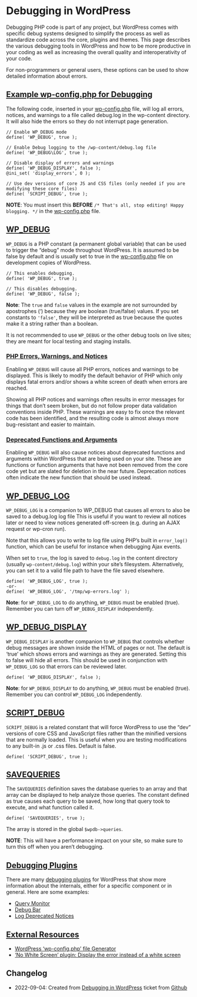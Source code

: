 # Debugging in WordPress

Debugging PHP code is part of any project, but WordPress comes with specific debug systems designed to simplify the process as well as standardize code across the core, plugins and themes. This page describes the various debugging tools in WordPress and how to be more productive in your coding as well as increasing the overall quality and interoperativity of your code.

For non-programmers or general users, these options can be used to show detailed information about errors.

## [Example wp-config.php for Debugging](#example-wp-config-php-for-debugging)

The following code, inserted in your [wp-config.php](/support/article/editing-wp-config-php/) file, will log all errors, notices, and warnings to a file called debug.log in the wp-content directory. It will also hide the errors so they do not interrupt page generation.

```
// Enable WP_DEBUG mode
define( 'WP_DEBUG', true );
```

```
// Enable Debug logging to the /wp-content/debug.log file
define( 'WP_DEBUG\LOG', true );
```

```
// Disable display of errors and warnings
define( 'WP_DEBUG_DISPLAY', false );
@ini_set( 'display_errors', 0 );
```

```
// Use dev versions of core JS and CSS files (only needed if you are modifying these core files)
define( 'SCRIPT_DEBUG', true );
```

**NOTE**: You must insert this **BEFORE** `/* That's all, stop editing! Happy blogging. */` in the [wp-config.php](/support/article/editing-wp-config-php/) file.

## [WP_DEBUG](#wp_debug)

`WP_DEBUG` is a PHP constant (a permanent global variable) that can be used to trigger the “debug” mode throughout WordPress. It is assumed to be false by default and is usually set to true in the [wp-config.php](/support/article/editing-wp-config-php/) file on development copies of WordPress.

```
// This enables debugging.
define( 'WP_DEBUG', true );
```

```
// This disables debugging.  
define( 'WP_DEBUG', false );
```

**Note**: The `true` and `false` values in the example are not surrounded by apostrophes (‘) because they are boolean (true/false) values. If you set constants to `'false'`, they will be interpreted as true because the quotes make it a string rather than a boolean.

It is not recommended to use `WP_DEBUG` or the other debug tools on live sites; they are meant for local testing and staging installs.

### [PHP Errors, Warnings, and Notices](#php-errors-warnings-and-notices)

Enabling `WP_DEBUG` will cause all PHP errors, notices and warnings to be displayed. This is likely to modify the default behavior of PHP which only displays fatal errors and/or shows a white screen of death when errors are reached.

Showing all PHP notices and warnings often results in error messages for things that don’t seem broken, but do not follow proper data validation conventions inside PHP. These warnings are easy to fix once the relevant code has been identified, and the resulting code is almost always more bug-resistant and easier to maintain.

### [Deprecated Functions and Arguments](#deprecated-functions-and-arguments)

Enabling `WP_DEBUG` will also cause notices about deprecated functions and arguments within WordPress that are being used on your site. These are functions or function arguments that have not been removed from the core code yet but are slated for deletion in the near future. Deprecation notices often indicate the new function that should be used instead.

## [WP_DEBUG_LOG](#wp_debug_log)

`WP_DEBUG_LOG` is a companion to WP\_DEBUG that causes all errors to also be saved to a debug.log log file This is useful if you want to review all notices later or need to view notices generated off-screen (e.g. during an AJAX request or wp-cron run).

Note that this allows you to write to log file using PHP’s built in `error_log()` function, which can be useful for instance when debugging Ajax events.

When set to `true`, the log is saved to `debug.log` in the content directory (usually `wp-content/debug.log`) within your site’s filesystem. Alternatively, you can set it to a valid file path to have the file saved elsewhere.

```
define( 'WP_DEBUG_LOG', true );
-or-
define( 'WP_DEBUG_LOG', '/tmp/wp-errors.log' );
```

**Note**: for `WP_DEBUG_LOG` to do anything, `WP_DEBUG` must be enabled (true). Remember you can turn off `WP_DEBUG_DISPLAY` independently.

## [WP_DEBUG_DISPLAY](#wp_debug_display)

`WP_DEBUG_DISPLAY` is another companion to `WP_DEBUG` that controls whether debug messages are shown inside the HTML of pages or not. The default is ‘true’ which shows errors and warnings as they are generated. Setting this to false will hide all errors. This should be used in conjunction with `WP_DEBUG_LOG` so that errors can be reviewed later.

```
define( 'WP_DEBUG_DISPLAY', false );
```

**Note**: for `WP_DEBUG_DISPLAY` to do anything, `WP_DEBUG` must be enabled (true). Remember you can control `WP_DEBUG_LOG` independently.

## [SCRIPT_DEBUG](#script_debug)

`SCRIPT_DEBUG` is a related constant that will force WordPress to use the “dev” versions of core CSS and JavaScript files rather than the minified versions that are normally loaded. This is useful when you are testing modifications to any built-in .js or .css files. Default is false.

```
define( 'SCRIPT_DEBUG', true );
```

## [SAVEQUERIES](#savequeries)

The `SAVEQUERIES` definition saves the database queries to an array and that array can be displayed to help analyze those queries. The constant defined as true causes each query to be saved, how long that query took to execute, and what function called it.

```
define( 'SAVEQUERIES', true );
```

The array is stored in the global `$wpdb->queries`.

**NOTE**: This will have a performance impact on your site, so make sure to turn this off when you aren’t debugging.

## [Debugging Plugins](#debugging-plugins)

There are many [debugging plugins](https://wordpress.org/plugins/search.php?q=debug) for WordPress that show more information about the internals, either for a specific component or in general. Here are some examples:

* [Query Monitor](https://wordpress.org/plugins/query-monitor/)
* [Debug Bar](https://wordpress.org/plugins/debug-bar/)
* [Log Deprecated Notices](https://wordpress.org/plugins/log-deprecated-notices/)

## [External Resources](#external-resources)

* [WordPress ‘wp-config.php’ file Generator](http://generatewp.com/wp-config/)
* [‘No White Screen’ plugin: Display the error instead of a white screen](https://github.com/stracker-phil/wp-no-white-screen/)

## Changelog

- 2022-09-04: Created from [Debugging in WordPress](https://wordpress.org/support/article/debugging-in-wordpress/) ticket from [Github](https://github.com/WordPress/Documentation-Issue-Tracker/issues/349)
